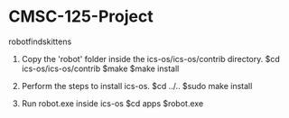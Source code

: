 # CMSC-125-Project
robotfindskittens

1. Copy the 'robot' folder inside the ics-os/ics-os/contrib directory.
    $cd ics-os/ics-os/contrib
    $make
    $make install

2. Perform the steps to install ics-os.
   $cd ../..
   $sudo make install

3. Run robot.exe inside ics-os
    $cd apps
    $robot.exe
